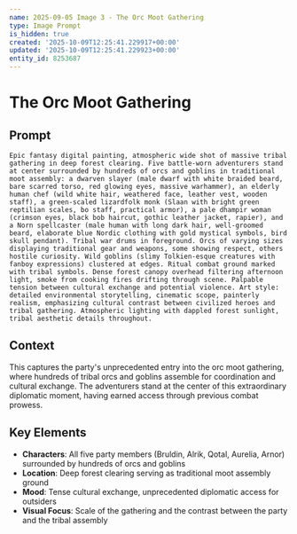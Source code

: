 ```yaml
---
name: 2025-09-05 Image 3 - The Orc Moot Gathering
type: Image Prompt
is_hidden: true
created: '2025-10-09T12:25:41.229917+00:00'
updated: '2025-10-09T12:25:41.229923+00:00'
entity_id: 8253687
---
```


# The Orc Moot Gathering

## Prompt

```
Epic fantasy digital painting, atmospheric wide shot of massive tribal gathering in deep forest clearing. Five battle-worn adventurers stand at center surrounded by hundreds of orcs and goblins in traditional moot assembly: a dwarven slayer (male dwarf with white braided beard, bare scarred torso, red glowing eyes, massive warhammer), an elderly human chef (wild white hair, weathered face, leather vest, wooden staff), a green-scaled lizardfolk monk (Slaan with bright green reptilian scales, bo staff, practical armor), a pale dhampir woman (crimson eyes, black bob haircut, gothic leather jacket, rapier), and a Norn spellcaster (male human with long dark hair, well-groomed beard, elaborate blue Nordic clothing with gold mystical symbols, bird skull pendant). Tribal war drums in foreground. Orcs of varying sizes displaying traditional gear and weapons, some showing respect, others hostile curiosity. Wild goblins (slimy Tolkien-esque creatures with fanboy expressions) clustered at edges. Ritual combat ground marked with tribal symbols. Dense forest canopy overhead filtering afternoon light, smoke from cooking fires drifting through scene. Palpable tension between cultural exchange and potential violence. Art style: detailed environmental storytelling, cinematic scope, painterly realism, emphasizing cultural contrast between civilized heroes and tribal gathering. Atmospheric lighting with dappled forest sunlight, tribal aesthetic details throughout.
```

## Context

This captures the party's unprecedented entry into the orc moot gathering, where hundreds of tribal orcs and goblins assemble for coordination and cultural exchange. The adventurers stand at the center of this extraordinary diplomatic moment, having earned access through previous combat prowess.

## Key Elements

- **Characters**: All five party members (Bruldin, Alrik, Qotal, Aurelia, Arnor) surrounded by hundreds of orcs and goblins
- **Location**: Deep forest clearing serving as traditional moot assembly ground
- **Mood**: Tense cultural exchange, unprecedented diplomatic access for outsiders
- **Visual Focus**: Scale of the gathering and the contrast between the party and the tribal assembly
